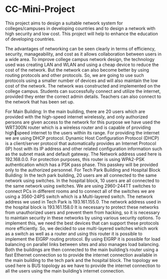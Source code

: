 # CC-Mini-Project
This project aims to design a suitable network system for colleges/campuses in developing  countries and to design a network with high security and low cost. This project will help to  enhance the education of developing countries.


The advantages of networking can be seen 
clearly in terms of efficiency, security, manageability, and cost as it allows collaboration 
between users in a wide area. To improve college campus network design, the technology used 
was creating LAN and WLAN and using a cheap device to reduce the cost of the network. But 
the network can also become better by using routing protocols and other protocols. So, we are 
going to use such protocols using a smaller number of devices and will also maintain the low 
cost of the network. 
The network was constructed and implemented on the college campus. Students can 
successfully connect and utilize the internet, provided they enter the correct admin details. 
Teachers can also connect to the network that has been set up.




For Main Building: 
In the main building, there are 20 users which are provided with the high-speed internet 
wirelessly, and only authorized persons are given access to the network for this purpose we 
have used the WRT300N router which is a wireless router and is capable of providing highspeed internet to the users within its range. For providing the internet we are using DHCP 
protocol. Dynamic Host Configuration Protocol (DHCP) is a client/server protocol that 
automatically provides an Internet Protocol (IP) host with its IP address and other related 
configuration information such as the subnet mask and default gateway. The Network address 
used here is 192.168.0.0. For protection purposes, this router is using WPA2-PSK 
authentication which has a PSK pass phase. This passkey will be provided only to the 
authorized personnel. 
For Tech Park Building and Hospital Block Building: 
In the tech park building, 20 users are all connected to the same network using switches. In the 
hospital block, 10 users are all connected to the same network using switches. We are using 
2960-244TT switches to connect PCs in different rooms and to connect all of the switches we 
are using a 3560-24PS switch which is a Multi-layered switch. The network address we used 
in Tech Park is 193.161.155.0. The network address used in the hospital block is 193.161.158.0 
It is necessary to protect these networks from unauthorized users and prevent them from 
hacking, so it is necessary to maintain security in these networks by using various security 
options. To implement this, we need the best devices that can support these protocols more 
efficiently. So, we decided to use multi-layered switches which work as a switch as well as a 
router and using this router it is possible to implement the EIGRP routing protocol. By using 
EIGRP it is possible for load balancing on parallel links between sites and also manages load 
balancing. Both the buildings are then connected to the main building’s router using a fast 
Ethernet connection so to provide the internet connection available in the main building to the 
tech park and the hospital block. 
The topology we used here is BUS topology as we have to provide the internet connection to 
all the users using the main building’s internet connection.
